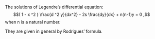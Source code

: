 The solutions of Legendre’s differential equation:
$$( 1 - x ^2 ) \frac{d ^2 y}{dx^2} - 2s \frac{dy}{dx} + n(n-1)y = 0 ,$$
when n is a natural number.

They are given in general by Rodrigues’ formula.
